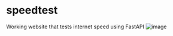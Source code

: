 # speedtest
Working website that tests internet speed using FastAPI
![image](https://github.com/infinawaz/speedtest/assets/90720805/28f68d90-b8c4-40f4-b7cf-ec9e56b2f1a2)

